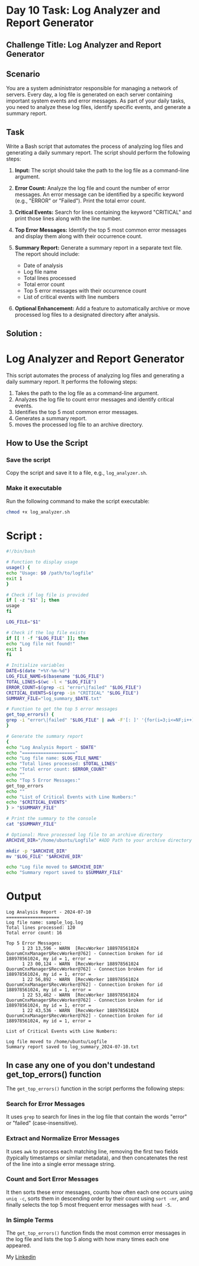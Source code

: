 # Day 10 Task: Log Analyzer and Report Generator

## Challenge Title: Log Analyzer and Report Generator

## Scenario

You are a system administrator responsible for managing a network of servers. Every day, a log file is generated on each server containing important system events and error messages. As part of your daily tasks, you need to analyze these log files, identify specific events, and generate a summary report.

## Task

Write a Bash script that automates the process of analyzing log files and generating a daily summary report. The script should perform the following steps:

1. **Input:** The script should take the path to the log file as a command-line argument.

2. **Error Count:** Analyze the log file and count the number of error messages. An error message can be identified by a specific keyword (e.g., "ERROR" or "Failed"). Print the total error count.

3. **Critical Events:** Search for lines containing the keyword "CRITICAL" and print those lines along with the line number.

4. **Top Error Messages:** Identify the top 5 most common error messages and display them along with their occurrence count.

5. **Summary Report:** Generate a summary report in a separate text file. The report should include:
   - Date of analysis
   - Log file name
   - Total lines processed
   - Total error count
   - Top 5 error messages with their occurrence count
   - List of critical events with line numbers

6. **Optional Enhancement:** Add a feature to automatically archive or move processed log files to a designated directory after analysis.

## Solution :

# Log Analyzer and Report Generator

This script automates the process of analyzing log files and generating a daily summary report. It performs the following steps:

1. Takes the path to the log file as a command-line argument.
2. Analyzes the log file to count error messages and identify critical events.
3. Identifies the top 5 most common error messages.
4. Generates a summary report.
5. moves the processed log file to an archive directory.

## How to Use the Script

### Save the script

Copy the script and save it to a file, e.g., `log_analyzer.sh`.

### Make it executable

Run the following command to make the script executable:
```bash
chmod +x log_analyzer.sh
```

# Script :

  ```bash
#!/bin/bash

# Function to display usage
usage() {
  echo "Usage: $0 /path/to/logfile"
  exit 1
}

# Check if log file is provided
if [ -z "$1" ]; then
  usage
fi

LOG_FILE="$1"

# Check if the log file exists
if [[ ! -f "$LOG_FILE" ]]; then
  echo "Log file not found!"
  exit 1
fi

# Initialize variables
DATE=$(date "+%Y-%m-%d")
LOG_FILE_NAME=$(basename "$LOG_FILE")
TOTAL_LINES=$(wc -l < "$LOG_FILE")
ERROR_COUNT=$(grep -ci "error\|failed" "$LOG_FILE")
CRITICAL_EVENTS=$(grep -in "CRITICAL" "$LOG_FILE")
SUMMARY_FILE="log_summary_$DATE.txt"

# Function to get the top 5 error messages
get_top_errors() {
  grep -i "error\|failed" "$LOG_FILE" | awk -F'[: ]' '{for(i=3;i<=NF;i++) printf $i" "; printf "\n"}' | sort | uniq -c | sort -nr | head -5
}

# Generate the summary report
{
  echo "Log Analysis Report - $DATE"
  echo "===================="
  echo "Log file name: $LOG_FILE_NAME"
  echo "Total lines processed: $TOTAL_LINES"
  echo "Total error count: $ERROR_COUNT"
  echo ""
  echo "Top 5 Error Messages:"
  get_top_errors
  echo ""
  echo "List of Critical Events with Line Numbers:"
  echo "$CRITICAL_EVENTS"
} > "$SUMMARY_FILE"

# Print the summary to the console
cat "$SUMMARY_FILE"

# Optional: Move processed log file to an archive directory
ARCHIVE_DIR="/home/ubuntu/Logfile" #ADD Path to your archive directory

mkdir -p "$ARCHIVE_DIR"
mv "$LOG_FILE" "$ARCHIVE_DIR"

echo "Log file moved to $ARCHIVE_DIR"
echo "Summary report saved to $SUMMARY_FILE"

```

# Output
```console
Log Analysis Report - 2024-07-10
====================
Log file name: sample_log.log
Total lines processed: 120
Total error count: 16

Top 5 Error Messages:
      1 23 13,596 - WARN  [RecvWorker 188978561024 QuorumCnxManager$RecvWorker@762] - Connection broken for id 188978561024, my id = 1, error =
      1 23 00,124 - WARN  [RecvWorker 188978561024 QuorumCnxManager$RecvWorker@762] - Connection broken for id 188978561024, my id = 1, error =
      1 22 56,892 - WARN  [RecvWorker 188978561024 QuorumCnxManager$RecvWorker@762] - Connection broken for id 188978561024, my id = 1, error =
      1 22 53,462 - WARN  [RecvWorker 188978561024 QuorumCnxManager$RecvWorker@762] - Connection broken for id 188978561024, my id = 1, error =
      1 22 43,536 - WARN  [RecvWorker 188978561024 QuorumCnxManager$RecvWorker@762] - Connection broken for id 188978561024, my id = 1, error =

List of Critical Events with Line Numbers:

Log file moved to /home/ubuntu/Logfile
Summary report saved to log_summary_2024-07-10.txt

```
## In case any one of you don't undestand get_top_errors() function

The `get_top_errors()` function in the script performs the following steps:

### Search for Error Messages

It uses `grep` to search for lines in the log file that contain the words "error" or "failed" (case-insensitive).

### Extract and Normalize Error Messages

It uses `awk` to process each matching line, removing the first two fields (typically timestamps or similar metadata), and then concatenates the rest of the line into a single error message string.

### Count and Sort Error Messages

It then sorts these error messages, counts how often each one occurs using `uniq -c`, sorts them in descending order by their count using `sort -nr`, and finally selects the top 5 most frequent error messages with `head -5`.

### In Simple Terms

The `get_top_errors()` function finds the most common error messages in the log file and lists the top 5 along with how many times each one appeared.



My [Linkedin](https://www.linkedin.com/in/mohit-kachhwaha-9577a3274/)
